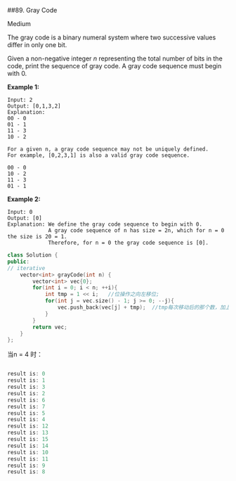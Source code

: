 \##89. Gray Code

Medium

The gray code is a binary numeral system where two successive values differ in only one bit.

Given a non-negative integer *n* representing the total number of bits in the code, print the sequence of gray code. A gray code sequence must begin with 0.

**Example 1:**

```
Input: 2
Output: [0,1,3,2]
Explanation:
00 - 0
01 - 1
11 - 3
10 - 2

For a given n, a gray code sequence may not be uniquely defined.
For example, [0,2,3,1] is also a valid gray code sequence.

00 - 0
10 - 2
11 - 3
01 - 1
```

**Example 2:**

```
Input: 0
Output: [0]
Explanation: We define the gray code sequence to begin with 0.
             A gray code sequence of n has size = 2n, which for n = 0 the size is 20 = 1.
             Therefore, for n = 0 the gray code sequence is [0].
```





```c++
class Solution {
public:
// iterative
    vector<int> grayCode(int n) {
        vector<int> vec{0};
        for(int i = 0; i < n; ++i){
            int tmp = 1 << i;   //位操作之向左移位;
            for(int j = vec.size() - 1; j >= 0; --j){
                vec.push_back(vec[j] + tmp);  //tmp每次移动后的那个数，加上vec数组之前存的，相当于二进制数 后面的位置都循环加了一遍， 没有遗漏。
            }
        }
        return vec;
    }
};
```

当n = 4 时：

```c++

result is: 0
result is: 1
result is: 3
result is: 2
result is: 6
result is: 7
result is: 5
result is: 4
result is: 12
result is: 13
result is: 15
result is: 14
result is: 10
result is: 11
result is: 9
result is: 8
```



